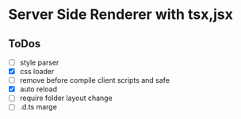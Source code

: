 # Server Side Renderer with tsx,jsx




## ToDos

- [ ] style parser
- [x] css loader
- [ ] remove before compile client scripts and safe
- [x] auto reload
- [ ] require folder layout change
- [ ] .d.ts marge
